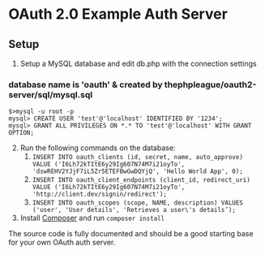 # OAuth 2.0 Example Auth Server

## Setup

1. Setup a MySQL database and edit db.php with the connection settings

### database name is 'oauth' & created by thephpleague/oauth2-server/sql/mysql.sql

```
$>mysql -u root -p
mysql> CREATE USER 'test'@'localhost' IDENTIFIED BY '1234';
mysql> GRANT ALL PRIVILEGES ON *.* TO 'test'@'localhost' WITH GRANT OPTION;
```

2. Run the following commands on the database:
	1. `INSERT INTO oauth_clients (id, secret, name, auto_approve) VALUE ('I6Lh72kTItE6y29Ig607N74M7i21oyTo', 'dswREHV2YJjF7iL5Zr5ETEFBwGwDQYjQ', 'Hello World App', 0);`
	2. `INSERT INTO oauth_client_endpoints (client_id, redirect_uri) VALUE ('I6Lh72kTItE6y29Ig607N74M7i21oyTo', 'http://client.dev/signin/redirect');`
	3. `INSERT INTO oauth_scopes (scope, NAME, description) VALUES ('user', 'User details', 'Retrieves a user\'s details’);`
3. Install [Composer](http://getcomposer.org/) and run `composer install`

The source code is fully documented and should be a good starting base for your own OAuth auth server.
